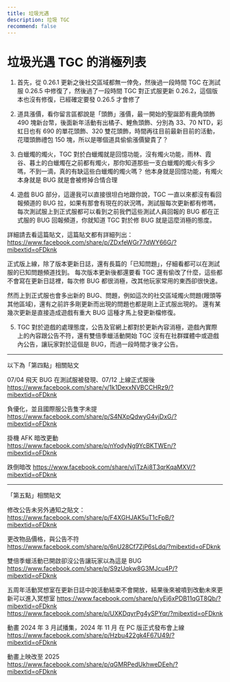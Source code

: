 ```yaml
---
title: 垃圾光遇
description: 垃圾 TGC
recommend: false
---
```

# 垃圾光遇 TGC 的消極列表

1. 首先，從 0.26.1 更新之後社交區域都無一倖免，然後過一段時間 TGC 在測試服 0.26.5 中修復了，然後過了一段時間 TGC 對正式服更新 0.26.2，這個版本也沒有修復，已經確定要發 0.26.5 才會修了

2. 道具漲價，看你留言區都說是「頭飾」漲價，最一開始的聖誕節有鹿角頭飾 490 塊新台幣，後面新年活動有出橘子、鯉魚頭飾、分別為 33、70 NTD，彩虹日也有 690 的單花頭飾、320 雙花頭飾，時間再往目前最新目前的活動，花環頭飾禮包 150 塊，所以是哪個道具偷偷漲價變貴了？

3. 白蠟燭的燭火，TGC 對於白蠟燭就是回憶功能，沒有燭火功能，雨林、霞谷、暮土的白蠟燭在之前都有燭火，那你知道那些一支白蠟燭的燭火有多少嗎，不到一滴，真的有缺這些白蠟燭的燭火嗎？
他本身就是回憶功能，有燭火本身就是 BUG 就是會被修掉合情合理

4. 遊戲 BUG 部分，這邊我可以直接很坦白地跟你說，TGC 一直以來都沒有看回報頻道的 BUG 拉，如果有那會有現在的狀況嗎，測試服每次更新都有修嗎，每次測試服上到正式服都可以看到之前我們這些測試人員回報的 BUG 都在正式服的 BUG 回報頻道，你就知道 TGC 對於修 BUG 就是這麼消極的態度。

詳細請去看這篇貼文，這篇貼文都有詳細列出：
https://www.facebook.com/share/p/ZDxfeWGr77dWY66G/?mibextid=oFDknk

正式版上線，除了版本更新日誌，還有長篇的「已知問題」，仔細看都可以在測試服的已知問題頻道找到。
每次版本更新後都還要看 TGC 還有偷改了什麼，這些都不會寫在更新日誌裡，每次修 BUG 都很消極，改其他玩家常用的東西卻很快速。

然而上到正式服也會多出新的 BUG、問題，例如這次的社交區域燭火問題(饅頭等其他區域)，還有之前許多剛更新而出現的問題也都是剛上正式服出現的。
還有某幾次更新是直接造成遊戲有重大 BUG 這種才馬上發更新檔修復。

5. TGC 對於遊戲的處理態度，公告及官網上都對於更新內容消極，遊戲內實際上的內容跟公告不符，還有雙倍季蠟活動開始 TGC 沒有在社群媒體中或遊戲內公告，讓玩家對於這個是 BUG，而過一段時間才後才公告。

---------------
以下為「第四點」相關貼文

07/04 飛天 BUG 在測試服被發現、07/12 上線正式服後
https://www.facebook.com/share/v/1k1DexxNVBCCHRz9/?mibextid=oFDknk

負優化，並且國際服公告隻字未提
https://www.facebook.com/share/p/S4NXpQdwyG4vjDxG/?mibextid=oFDknk

掛機 AFK 暗改更動
https://www.facebook.com/share/p/nYodyNg9YcBKTWEn/?mibextid=oFDknk

跌倒暗改
https://www.facebook.com/share/v/jTzAi8T3qrKqaMXV/?mibextid=oFDknk

---------------
「第五點」相關貼文

修改公告未另外通知之貼文：
https://www.facebook.com/share/p/F4XGHJAK5uT1cFpB/?mibextid=oFDknk

更改物品價格，與公告不符
https://www.facebook.com/share/p/6nU28Cf7ZjP6sLdq/?mibextid=oFDknk

雙倍季蠟活動已開啟卻沒公告讓玩家以為這是 BUG
https://www.facebook.com/share/p/S9zUqkw8G3MJcu4P/?mibextid=oFDknk

五周年活動冥想室在更新日誌中說活動結束不會開放，結果後來被噴到改動未來更新可以進入冥想室
https://www.facebook.com/share/p/yEj6xPDB11qGT8Qb/?mibextid=oFDknk
https://www.facebook.com/share/p/UXKDqyrPg4ySPYqr/?mibextid=oFDknk

動畫 2024 年 3 月試播集，2024 年 11 月 在 PC 版正式發布會上線
https://www.facebook.com/share/p/Hzbu422gk4F67U49/?mibextid=oFDknk

動畫上映改至 2025
https://www.facebook.com/share/p/qGMRPedUkhweDEeh/?mibextid=oFDknk